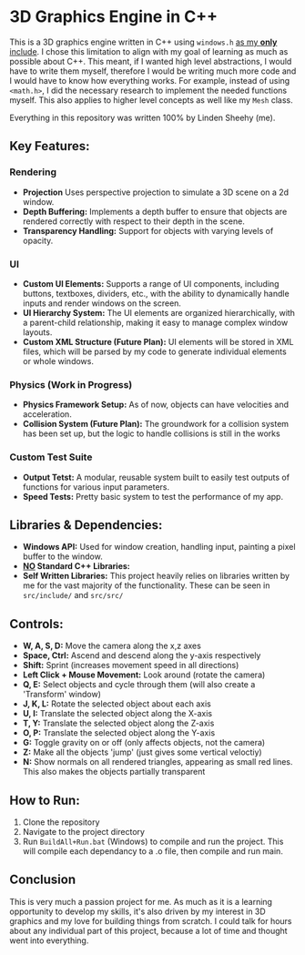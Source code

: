 # 3D Graphics Engine in C++

This is a 3D graphics engine written in C++ using `windows.h` <ins>as my **only** include</ins>. I chose this limitation to align with my goal of learning as much as possible about C++. This meant, if I wanted high level abstractions, I would have to write them myself, therefore I would be writing much more code and I would have to know how everything works. For example, instead of using `<math.h>`, I did the necessary research to implement the needed functions myself. This also applies to higher level concepts as well like my `Mesh` class.

Everything in this repository was written 100% by Linden Sheehy (me).

## Key Features:

### Rendering
- **Projection** Uses perspective projection to simulate a 3D scene on a 2d window.
- **Depth Buffering:** Implements a depth buffer to ensure that objects are rendered correctly with respect to their depth in the scene.
- **Transparency Handling:** Support for objects with varying levels of opacity.

### UI
- **Custom UI Elements:** Supports a range of UI components, including buttons, textboxes, dividers, etc., with the ability to dynamically handle inputs and render windows on the screen.
- **UI Hierarchy System:** The UI elements are organized hierarchically, with a parent-child relationship, making it easy to manage complex window layouts.
- **Custom XML Structure (Future Plan):** UI elements will be stored in XML files, which will be parsed by my code to generate individual elements or whole windows. 


### Physics (Work in Progress)
- **Physics Framework Setup:** As of now, objects can have velocities and acceleration.
- **Collision System (Future Plan):** The groundwork for a collision system has been set up, but the logic to handle collisions is still in the works

### Custom Test Suite
- **Output Tetst:** A modular, reusable system built to easily test outputs of functions for various input parameters.
- **Speed Tests:** Pretty basic system to test the performance of my app.

## Libraries & Dependencies:
- **Windows API:** Used for window creation, handling input, painting a pixel buffer to the window.
- **<ins>NO</ins> Standard C++ Libraries:** 
- **Self Written Libraries:** This project heavily relies on libraries written by me for the vast majority of the functionality. These can be seen in `src/include/` and `src/src/`

## Controls:
- **W, A, S, D:** Move the camera along the x,z axes
- **Space, Ctrl:** Ascend and descend along the y-axis respectively
- **Shift:** Sprint (increases movement speed in all directions)
- **Left Click + Mouse Movement:** Look around (rotate the camera)
- **Q, E:** Select objects and cycle through them (will also create a 'Transform' window)
- **J, K, L:** Rotate the selected object about each axis
- **U, I:** Translate the selected object along the X-axis
- **T, Y:** Translate the selected object along the Z-axis
- **O, P:** Translate the selected object along the Y-axis
- **G:** Toggle gravity on or off (only affects objects, not the camera)
- **Z:** Make all the objects 'jump' (just gives some vertical veloctiy)
- **N:** Show normals on all rendered triangles, appearing as small red lines. This also makes the objects partially transparent

## How to Run:
1. Clone the repository
2. Navigate to the project directory
3. Run `BuildAll+Run.bat` (Windows) to compile and run the project. This will compile each dependancy to a .o file, then compile and run main.

## Conclusion
This is very much a passion project for me. As much as it is a learning opportunity to develop my skills, it's also driven by my interest in 3D graphics and my love for building things from scratch. I could talk for hours about any individual part of this project, because a lot of time and thought went into everything.
